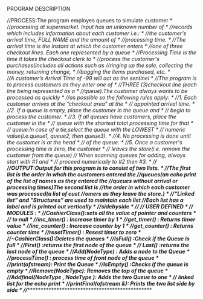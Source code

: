 PROGRAM DESCRIPTION 

//PROCESS:The  program employes queues to simulate customer     * 
//*processing at supermarket. Input has an unknown number of    *
//*records which includes information about each customer i.e.: *
//*the customer's arrival time, FULL NAME and the amount of     *
//*processing time.										                    	    *
//*The arrival time is the instant at which the customer enters *
//*one of three checkout lines. Each one represented by a queue *
//*Processing Time is the time it takes the checkout clerk to   *
//*process the customer's purchases(includes all actions such as*
//*ringing up the sale, collecting the money, returning change, *
//*bagging the items purchased, etc.						              	*                          
//*A customer’s Arrival Time of -99 will act as the sentinel    *
//*The program is to process customers as they enter one of     *
//*THREE (3)checkout line (each line being represented as a     *
//*queue).The customer always wants to be processed as quickly  *
//*as possible so the following rules apply:                    *
//*1.  Each customer arrives at the “checkout area” at the      *
//*    appointed arrival time.								                  *
//*2.  If a queue is empty, place the customer in the queue and * 
//*    begin to process the customer.							              *
//*3.  If all queues have customers, place the customer in the  *
//*    queue with the shortest total processing time for that   *
//*    queue.In case of a tie,select the queue with the LOWEST  *
//*    numeric value(i.e.queue1, queue2, then queue3).          *
//*4.  No processing is done until the customer is at the head  *
//*    of the queue.											                      *
//*5.  Once a customer's processing time is zero, the customer  *
//*    leaves the store(i.e. remove the customer from the queue)*
//* When scanning queues for adding, always start with #1 and   *
//* proceed numerically to #2 then #3.							            *
/****************************************************************/
//*OUTPUT:Output for this program is to consist of two lists.   *
//*The first list is the order in whch the customers entered the*
//*queues(an echo print of the list of names as they entered the*
//*queues without arrival or processing times)The second list is*
//*the order in which each customer was processed(a list of cust*
//*omers as they leave the store.)						              		*
//*“Linked list” and "Structures" are used to maintain each list*
//*Each list has a label and is printed out vertically			    *
//*sidebyside												                          	*
/****************************************************************/
//* USER DEFINED                                                *
//* MODULES :									                      	     	    *
//*CashierClass():sets all the value of pointer and counters    *
//*               to null									                      *
//*inc_timer()   : Increase timer by 1				        	        * 
//*get_timer()   : Returns timer value							            *
//*inc_counter() : Increase counter by 1					            	*
//*get_counter() : Returns counter time						            	*
//*resetTimer()  : Resest timer to zero						            	*
//*~CashierClass():Deletes the queues							              *
//*IsFull()       :Check if the Queue is full					          *
//*First()        :returns the first node of the queue			    *
//* Last()        :returns the last node of the queue			      *
//*Add(NodeType*) : Adds a node to the Queue					          *
//*processTime()  : process time of front node of the queue		  *
//*print(ofstream): Print the Queue								              *
//*IsEmpty()      :Checks if the queue is empty					        *
//*Remove(NodeType*): Removes the top of the queue				      *
//*Addfinal(NodeType *, NodeType *): Adds the two Queue to one  *
//*						          linked list for the echo print          *
//*printFinal(ofstream &): Prints the two list side by side		  *
//***************************************************************
